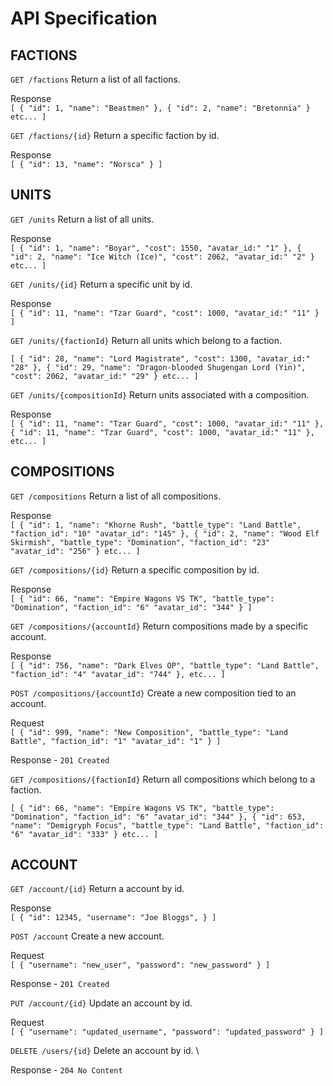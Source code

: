 # API Specification

## FACTIONS
`GET /factions` Return a list of all factions.

Response \
`[
  {
    "id": 1,
    "name": "Beastmen"
  },
  {
    "id": 2,
    "name": "Bretonnia"
  }
etc...
]`

`GET /factions/{id}` Return a specific faction by id.

Response \
`[
  {
    "id": 13,
    "name": "Norsca"
  }
]`

## UNITS
`GET /units` Return a list of all units.

Response \
`[
  {
    "id": 1,
    "name": "Boyar",
    "cost": 1550,
    "avatar_id:" "1"
  },
  {
    "id": 2,
    "name": "Ice Witch (Ice)",
    "cost": 2062,
    "avatar_id:" "2"
  }
etc...
]`

`GET /units/{id}` Return a specific unit by id.

Response \
`[
  {
    "id": 11,
    "name": "Tzar Guard",
    "cost": 1000,
    "avatar_id:" "11"
  }
]`

`GET /units/{factionId}` Return all units which belong to a faction.

`[
  {
    "id": 28,
    "name": "Lord Magistrate",
    "cost": 1300,
    "avatar_id:" "28"
  },
  {
    "id": 29,
    "name": "Dragon-blooded Shugengan Lord (Yin)",
    "cost": 2062,
    "avatar_id:" "29"
  }
etc...
]`

`GET /units/{compositionId}` Return units associated with a composition.

Response \
`[
  {
    "id": 11,
    "name": "Tzar Guard",
    "cost": 1000,
    "avatar_id:" "11"
  },
  {
    "id": 11,
    "name": "Tzar Guard",
    "cost": 1000,
    "avatar_id:" "11"
  },
etc...
]`

## COMPOSITIONS
`GET /compositions` Return a list of all compositions.

Response \
`[
  {
    "id": 1,
    "name": "Khorne Rush",
    "battle_type": "Land Battle",
    "faction_id": "10"
    "avatar_id": "145"
  },
  {
    "id": 2,
    "name": "Wood Elf Skirmish",
    "battle_type": "Domination",
    "faction_id": "23"
    "avatar_id": "256"
  }
etc...
]`

`GET /compositions/{id}` Return a specific composition by id.

Response \
`[
  {
    "id": 66,
    "name": "Empire Wagons VS TK",
    "battle_type": "Domination",
    "faction_id": "6"
    "avatar_id": "344"
  }
]`

`GET /compositions/{accountId}` Return compositions made by a specific account.

Response \
`[
  {
    "id": 756,
    "name": "Dark Elves OP",
    "battle_type": "Land Battle",
    "faction_id": "4"
    "avatar_id": "744"
  },
etc...
]`

`POST /compositions/{accountId}` Create a new composition tied to an account.

Request \
`[
  {
    "id": 999,
    "name": "New Composition",
    "battle_type": "Land Battle",
    "faction_id": "1"
    "avatar_id": "1"
  }
]`

Response - `201 Created`

`GET /compositions/{factionId}` Return all compositions which belong to a faction.

`[
  {
    "id": 66,
    "name": "Empire Wagons VS TK",
    "battle_type": "Domination",
    "faction_id": "6"
    "avatar_id": "344"
  },
  {
    "id": 653,
    "name": "Demigryph Focus",
    "battle_type": "Land Battle",
    "faction_id": "6"
    "avatar_id": "333"
  }
etc...
]`



## ACCOUNT
`GET /account/{id}` Return a account by id.

Response \
`[
  {
    "id": 12345,
    "username": "Joe Bloggs",
  }
]`

`POST /account` Create a new account.

Request \
`[
  {
    "username": "new_user",
    "password": "new_password"
  }
]`

Response - `201 Created`

`PUT /account/{id}` Update an account by id.

Request \
`[
  {
    "username": "updated_username",
    "password": "updated_password"
  }
]`

`DELETE /users/{id}` Delete an account by id. \

Response - `204 No Content`
